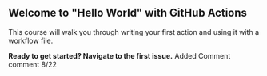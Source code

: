 ## Welcome to "Hello World" with GitHub Actions

This course will walk you through writing your first action and using it with a workflow file. 

**Ready to get started? Navigate to the first issue.**
Added Comment comment 8/22
